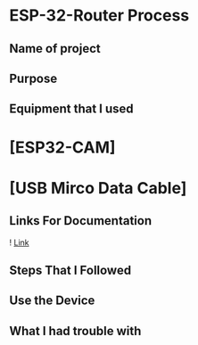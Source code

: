 # ESP-32-Router Process

## Name of project

## Purpose

## Equipment that I used
# [ESP32-CAM]
# [USB Mirco Data Cable]

## Links For Documentation
! [Link](https://github.com/CyberVirtuals/ESP-32-Router/blob/main/ESP%2032%20Project.png)

## Steps That I Followed

## Use the Device

## What I had trouble with
